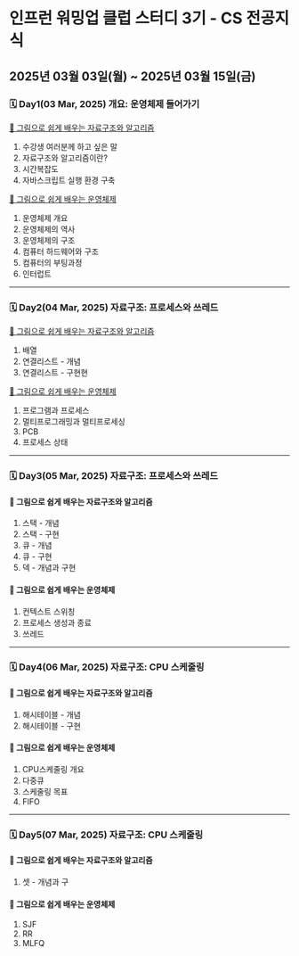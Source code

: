 # 인프런 워밍업 클럽 스터디 3기 - CS 전공지식

## 2025년 03월 03일(월) ~ 2025년 03월 15일(금)

### 🗓️ Day1(03 Mar, 2025) 개요: 운영체제 들어가기

[📖 그림으로 쉽게 배우는 자료구조와 알고리즘](LearningDataStructure&Algorithm.md#️-day103-mar-2025-개요-운영체제-들어가기)
1. 수강생 여러분께 하고 싶은 말
2. 자료구조와 알고리즘이란?
3. 시간복잡도
4. 자바스크립트 실행 환경 구축

[📖 그림으로 쉽게 배우는 운영체제](LearningOperatingSystem.md#️-day103-mar-2025-개요-운영체제-들어가기)
1. 운영체제 개요
2. 운영체제의 역사
3. 운영체제의 구조
4. 컴퓨터 하드웨어와 구조
5. 컴퓨터의 부팅과정
6. 인터럽트
  
***** ***** ***** ***** *****
  
### 🗓️ Day2(04 Mar, 2025) 자료구조: 프로세스와 쓰레드

[📖 그림으로 쉽게 배우는 자료구조와 알고리즘](LearningDataStructure&Algorithm.md#️-day204-mar-2025-자료구조-프로세스와-쓰레드)
1. 배열
2. 연결리스트 - 개념
3. 연결리스트 - 구현현

[📖 그림으로 쉽게 배우는 운영체제](LearningOperatingSystem.md#️-day204-mar-2025-자료구조-프로세스와-쓰레드)
1. 프로그램과 프로세스
2. 멀티프로그래밍과 멀티프로세싱
3. PCB
4. 프로세스 상태
  
***** ***** ***** ***** *****
  
### 🗓️ Day3(05 Mar, 2025) 자료구조: 프로세스와 쓰레드

#### 📖 그림으로 쉽게 배우는 자료구조와 알고리즘
1. 스택 - 개념
2. 스택 - 구현
3. 큐 - 개념
4. 큐 - 구현
5. 덱 - 개념과 구현

#### 📖 그림으로 쉽게 배우는 운영체제
1. 컨텍스트 스위칭
2. 프로세스 생성과 종료
3. 쓰레드
  
***** ***** ***** ***** *****
  
### 🗓️ Day4(06 Mar, 2025) 자료구조: CPU 스케줄링

#### 📖 그림으로 쉽게 배우는 자료구조와 알고리즘
1. 해시테이블 - 개념
2. 해시테이블 - 구현

#### 📖 그림으로 쉽게 배우는 운영체제
1. CPU스케줄링 개요
2. 다중큐
3. 스케줄링 목표
4. FIFO
  
***** ***** ***** ***** *****
  
### 🗓️ Day5(07 Mar, 2025) 자료구조: CPU 스케줄링

#### 📖 그림으로 쉽게 배우는 자료구조와 알고리즘
1. 셋 - 개념과 구

#### 📖 그림으로 쉽게 배우는 운영체제
1. SJF
2. RR
3. MLFQ
